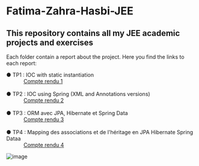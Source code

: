 # Fatima-Zahra-Hasbi-JEE
## This repository contains all my JEE academic projects and exercises

Each folder contain a report about the project. Here you find the links to each report: 

 ● TP1 : IOC with static instantiation <br />
 &ensp;&ensp;&ensp;&ensp;&ensp;&ensp;&nbsp;[Compte rendu 1](https://github.com/FatimaZahraHASBI/Fatima-Zahra-Hasbi-JEE/blob/94847390d2b0a3aa0f86ae1901166e60fdbc75a0/tp1%20IOC%20Manuel/Rapport%201-%20HASBI.pdf)
<br /> <br />
 ● TP2 : IOC using Spring (XML and Annotations versions) <br />
 &ensp;&ensp;&ensp;&ensp;&ensp;&ensp;&nbsp;[Compte rendu 2](https://github.com/FatimaZahraHASBI/Fatima-Zahra-Hasbi-JEE/blob/2f9b8db3f4b0a7a5b3ecd52b36978297a3cb4912/tp2-ioc-spring/Rapport%202%20-%20HASBI.pdf)
<br /> <br />
 ● TP3 : ORM avec JPA, Hibernate et Spring Data <br />
 &ensp;&ensp;&ensp;&ensp;&ensp;&ensp;&nbsp;[Compte rendu 3](https://github.com/FatimaZahraHASBI/Fatima-Zahra-Hasbi-JEE/blob/master/tp3-jpa/Rapport%203-%20HASBI.pdf)
 <br /> <br />
 ● TP4 : Mapping des associations et de l'héritage en JPA Hibernate Spring Dataa <br />
 &ensp;&ensp;&ensp;&ensp;&ensp;&ensp;&nbsp;[Compte rendu 4](https://github.com/FatimaZahraHASBI/Fatima-Zahra-Hasbi-JEE/blob/master/tp4-jpa-hospital/Rapport%204-%20HASBI.pdf)
 
 
![image](https://user-images.githubusercontent.com/63150702/157491859-841c65d5-9fb5-4770-8279-cb8b2b9e914c.png)

 

